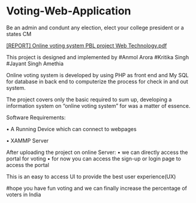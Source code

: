 # Voting-Web-Application
Be an admin and condunt any election, elect your college president or a states CM

[[REPORT] Online voting system PBL project Web Technology.pdf](https://github.com/veterinarian-5300/Voting-Web-Application/files/7953046/REPORT.Online.voting.system.PBL.project.Web.Technology.pdf)

This project is designed and implemented by 
#Anmol Arora 
#Kritika Singh
#Jayant Singh Amethia

Online voting system is developed by using PHP as front end and My SQL for 
database in back end to computerize the process for check in and out system.

The project covers only the basic required to sum up, developing a information 
system on “online voting system” for was a matter of essence.

Software Requirements:

•	A Running Device which can connect to webpages

•	XAMMP Server

After uploading the project on online Server:
•	we can directly access the portal for voting
•	for now you can access the sign-up or login page to access the portal 

This is an easy to access UI to provide the best user experience(UX)

#hope you have fun voting and we can finally increase the percentage of voters in India
